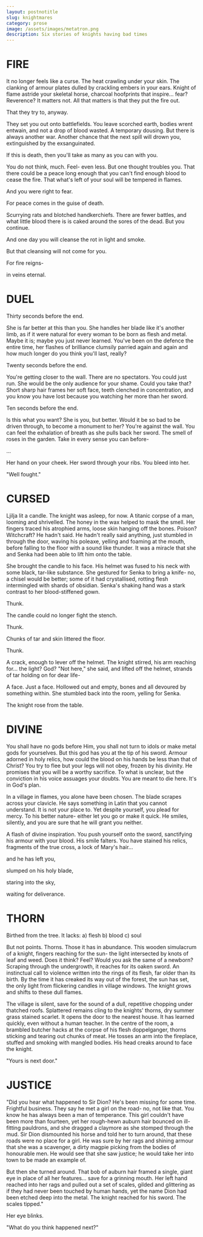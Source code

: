 ```yaml
---
layout: postnotitle
slug: knightmares 
category: prose
image: /assets/images/metatron.png
description: Six stories of knights having bad times 
---
```

# FIRE

It no longer feels like a curse. The heat crawling under your skin. The clanking of armour plates dulled by crackling embers in your ears. Knight of flame astride your skeletal horse, charcoal hoofprints that inspire... fear? Reverence? It matters not. All that matters is that they put the fire out.

That they try to, anyway.

They set you out onto battlefields. You leave scorched earth, bodies wrent entwain, and not a drop of blood wasted. A temporary dousing. But there is always another war. Another chance that the next spill will drown you, extinguished by the exsanguinated.

If this is death, then you'll take as many as you can with you.

You do not think, much. Feel- even less. But one thought troubles you. That there could be a peace long enough that you can't find enough blood to cease the fire. That what's left of your soul will be tempered in flames.

And you were right to fear.

For peace comes in the guise of death.

Scurrying rats and blotched handkerchiefs. There are fewer battles, and what little blood there is is caked around the sores of the dead. But you continue.

And one day you will cleanse the rot in light and smoke.

But that cleansing will not come for you.

For fire reigns-

in veins eternal.

# DUEL

Thirty seconds before the end.

She is far better at this than you. She handles her blade like it's another limb, as if it were natural for every woman to be born as flesh and metal. Maybe it is; maybe you just never learned. You've been on the defence the entire time, her flashes of brilliance clumsily parried again and again and how much longer do you think you'll last, really?

Twenty seconds before the end.

You're getting closer to the wall. There are no spectators. You could just run. She would be the only audience for your shame. Could you take that? Short sharp hair frames her soft face, teeth clenched in concentration, and you know you have lost because you watching her more than her sword.

Ten seconds before the end.

Is this what you want? She is you, but better. Would it be so bad to be driven through, to become a monument to her? You're against the wall. You can feel the exhalation of breath as she pulls back her sword. The smell of roses in the garden. Take in every sense you can before-

…

Her hand on your cheek. Her sword through your ribs. You bleed into her.

"Well fought."

# CURSED

Ljilja lit a candle. The knight was asleep, for now. A titanic corpse of a man, looming and shrivelled. The honey in the wax helped to mask the smell. Her fingers traced his atrophied arms, loose skin hanging off the bones. Poison? Witchcraft? He hadn't said. He hadn't really said anything, just stumbled in through the door, waving his poleaxe, yelling and foaming at the mouth, before falling to the floor with a sound like thunder. It was a miracle that she and Senka had been able to lift him onto the table.

She brought the candle to his face. His helmet was fused to his neck with some black, tar-like substance. She gestured for Senka to bring a knife- no, a chisel would be better; some of it had crystallised, rotting flesh intermingled with shards of obsidian. Senka's shaking hand was a stark contrast to her blood-stiffened gown.

Thunk.

The candle could no longer fight the stench.

Thunk.

Chunks of tar and skin littered the floor.

Thunk.

A crack, enough to lever off the helmet. The knight stirred, his arm reaching for… the light? God? "Not here," she said, and lifted off the helmet, strands of tar holding on for dear life-

A face. Just a face. Hollowed out and empty, bones and all devoured by something within. She stumbled back into the room, yelling for Senka.

The knight rose from the table.

# DIVINE

You shall have no gods before Him, you shall not turn to idols or make metal gods for yourselves. But this god has you at the tip of his sword. Armour adorned in holy relics, how could the blood on his hands be less than that of Christ? You try to flee but your legs will not obey, frozen by his divinity. He promises that you will be a worthy sacrifice. To what is unclear, but the conviction in his voice assuages your doubts. You are meant to die here. It's in God's plan.

In a village in flames, you alone have been chosen. The blade scrapes across your clavicle. He says something in Latin that you cannot understand. It is not your place to. Yet despite yourself, you plead for mercy. To his better nature- either let you go or make it quick. He smiles, silently, and you are sure that he will grant you neither.

A flash of divine inspiration. You push yourself onto the sword, sanctifying his armour with your blood. His smile falters. You have stained his relics, fragments of the true cross, a lock of Mary's hair…

and he has left you,

slumped on his holy blade,

staring into the sky,

waiting for deliverance.

# THORN

Birthed from the tree. It lacks: a) flesh b) blood c) soul

But not points. Thorns. Those it has in abundance. This wooden simulacrum of a knight, fingers reaching for the sun- the light intersected by knots of leaf and weed. Does it think? Feel? Would you ask the same of a newborn? Scraping through the undergrowth, it reaches for its oaken sword. An instinctual call to violence written into the rings of its flesh, far older than its birth. By the time it has creaked its way out of the forest, the sun has set, the only light from flickering candles in village windows. The knight grows and shifts to these dull flames.

The village is silent, save for the sound of a dull, repetitive chopping under thatched roofs. Splattered remains cling to the knights' thorns, dry summer grass stained scarlet. It opens the door to the nearest house. It has learned quickly, even without a human teacher. In the centre of the room, a brambled butcher hacks at the corpse of his flesh doppelganger, thorns sticking and tearing out chunks of meat. He tosses an arm into the fireplace, stuffed and smoking with mangled bodies. His head creaks around to face the knight.

"Yours is next door."

# JUSTICE

"Did you hear what happened to Sir Dion? He's been missing for some time. Frightful business. They say he met a girl on the road- no, not like that. You know he has always been a man of temperance. This girl couldn't have been more than fourteen, yet her rough-hewn auburn hair bounced on ill-fitting pauldrons, and she dragged a claymore as she stomped through the mud. Sir Dion dismounted his horse and told her to turn around, that these roads were no place for a girl. He was sure by her rags and shining armour that she was a scavenger, a dirty magpie picking from the bodies of honourable men. He would see that she saw justice; he would take her into town to be made an example of.

But then she turned around. That bob of auburn hair framed a single, giant eye in place of all her features... save for a grinning mouth. Her left hand reached into her rags and pulled out a set of scales, gilded and glittering as if they had never been touched by human hands, yet the name Dion had been etched deep into the metal. The knight reached for his sword. The scales tipped."

Her eye blinks.

"What do you think happened next?"